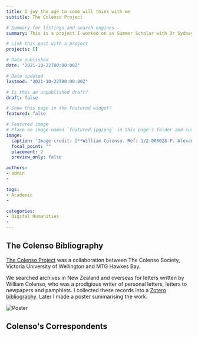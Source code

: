 ```yaml
---
title: I joy the age to come will think with me
subtitle: The Colenso Project

# Summary for listings and search engines
summary: This is a project I worked on as Summer Scholar with Dr Sydney Shep (Victoria University of Wellington) in 2012-2013, and again in 2014-2015 when I had the honour of photographing original letters to William Colenso that were collected by Christopher Parr.

# Link this post with a project
projects: []

# Date published
date: "2021-10-22T00:00:00Z"

# Date updated
lastmod: "2021-10-22T00:00:00Z"

# Is this an unpublished draft?
draft: false

# Show this page in the Featured widget?
featured: false

# Featured image
# Place an image named `featured.jpg/png` in this page's folder and customize its options here.
image:
  caption: 'Image credit: [**William Colenso. Ref: 1/2-005028-F. Alexander Turnbull Library, Wellington, New Zealand. /records/23027634**](https://tiaki.natlib.govt.nz/#details=ecatalogue.139832)'
  focal_point: ""
  placement: 2
  preview_only: false

authors:
- admin
- 

tags:
- Academic
- 

categories:
- Digital Humanities
- 
---
```


## The Colenso Bibliography

[The Colenso Project](http://colensoandtherepublicofletters.weebly.com/about.html) was a collaboration between The Colenso Society, Victoria University of Wellington and MTG Hawkes Bay.

We searched archives in New Zealand and overseas for letters written by William Colenso, who was a prodigious writer of personal letters, letters to newpapers and pamphlets. I collected these records into a [Zotero bibliography](https://www.zotero.org/groups/62194/colenso/library). Later I made a poster summarising the work. 

![Poster](https://user-images.githubusercontent.com/92902219/138439661-277d5f0d-6525-4a07-b3d5-684b739f1ae9.jpg)

## Colenso's Correspondents











